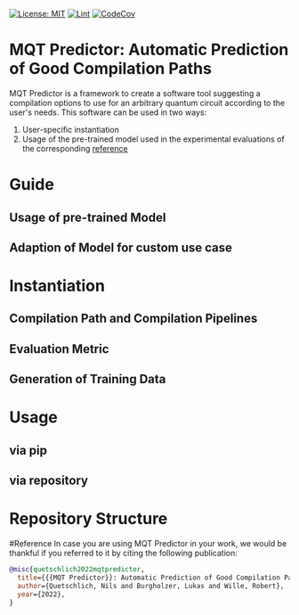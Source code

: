 
[![License: MIT](https://img.shields.io/badge/license-MIT-blue.svg?style=flat-square)](https://opensource.org/licenses/MIT)
[![Lint](https://github.com/nquetschlich/MQTPredictor/actions/workflows/linter.yml/badge.svg)](https://github.com/nquetschlich/MQTPredictor/actions/workflows/linter.yml)
[![CodeCov](https://github.com/nquetschlich/MQTPredictor/actions/workflows/coverage.yml/badge.svg)](https://github.com/nquetschlich/MQTPredictor/actions/workflows/coverage.yml)





# MQT Predictor: Automatic Prediction of Good Compilation Paths
MQT Predictor is a framework to create a software tool suggesting a compilation options to use for an arbitrary quantum circuit according to the user's needs.
This software can be used in two ways:
1) User-specific instantiation
2) Usage of the pre-trained model used in the experimental evaluations of the corresponding [reference](#reference) 


# Guide
## Usage of pre-trained Model
## Adaption of Model for custom use case

# Instantiation
## Compilation Path and Compilation Pipelines
## Evaluation Metric
## Generation of Training Data

# Usage
## via pip
## via repository

# Repository Structure
#Reference
In case you are using MQT Predictor in your work, we would be thankful if you referred to it by citing the following publication:
```bibtex
@misc{quetschlich2022mqtpredictor,
  title={{{MQT Predictor}}: Automatic Prediction of Good Compilation Paths},
  author={Quetschlich, Nils and Burgholzer, Lukas and Wille, Robert},
  year={2022},
}
````